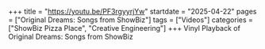 +++
title = "https://youtu.be/PF3rgyyrjYw"
startdate = "2025-04-22"
pages = ["Original Dreams: Songs from ShowBiz"]
tags = ["Videos"]
categories = ["ShowBiz Pizza Place", "Creative Engineering"]
+++
Vinyl Playback of Original Dreams: Songs from ShowBiz 
